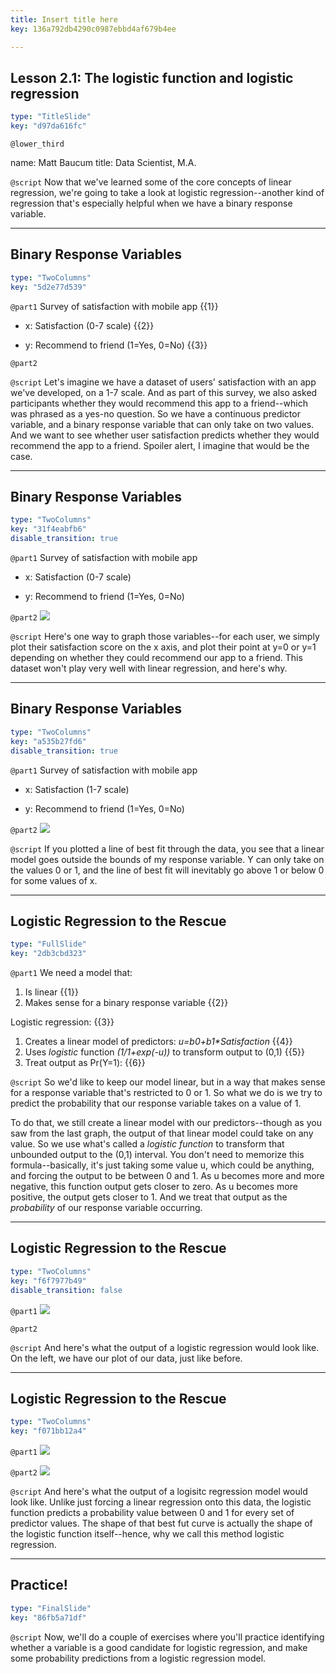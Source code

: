 ```yaml
---
title: Insert title here
key: 136a792db4290c0987ebbd4af679b4ee

---
```

## Lesson 2.1: The logistic function and logistic regression

```yaml
type: "TitleSlide"
key: "d97da616fc"
```

`@lower_third`

name: Matt Baucum
title: Data Scientist, M.A.


`@script`
Now that we've learned some of the core concepts of linear regression, we're going to take a look at logistic regression--another kind of regression that's especially helpful when we have a binary response variable.


---
## Binary Response Variables

```yaml
type: "TwoColumns"
key: "5d2e77d539"
```

`@part1`
Survey of satisfaction with mobile app {{1}}

- x: Satisfaction (0-7 scale) {{2}}

- y: Recommend to friend (1=Yes, 0=No) {{3}}


`@part2`



`@script`
Let's imagine we have a dataset of users' satisfaction with an app we've developed, on a 1-7 scale. And as part of this survey, we also asked participants whether they would recommend this app to a friend--which was phrased as a yes-no question. So we have a continuous predictor variable, and a binary response variable that can only take on two values. And we want to see whether user satisfaction predicts whether they would recommend the app to a friend. Spoiler alert, I imagine that would be the case.


---
## Binary Response Variables

```yaml
type: "TwoColumns"
key: "31f4eabfb6"
disable_transition: true
```

`@part1`
Survey of satisfaction with mobile app

- x: Satisfaction (0-7 scale)

- y: Recommend to friend (1=Yes, 0=No)


`@part2`
![](http://i67.tinypic.com/2i79s79.jpg)


`@script`
Here's one way to graph those variables--for each user, we simply plot their satisfaction score on the x axis, and plot their point at y=0 or y=1 depending on whether they could recommend our app to a friend. This dataset won't play very well with linear regression, and here's why.


---
## Binary Response Variables

```yaml
type: "TwoColumns"
key: "a535b27fd6"
disable_transition: true
```

`@part1`
Survey of satisfaction with mobile app

- x: Satisfaction (1-7 scale)

- y: Recommend to friend (1=Yes, 0=No)


`@part2`
![](http://i65.tinypic.com/r08eu8.jpg)


`@script`
If you plotted a line of best fit through the data, you see that a linear model goes outside the bounds of my response variable. Y can only take on the values 0 or 1, and the line of best fit will inevitably go above 1 or below 0 for some values of x.


---
## Logistic Regression to the Rescue

```yaml
type: "FullSlide"
key: "2db3cbd323"
```

`@part1`
We need a model that:
1. Is linear {{1}}
2. Makes sense for a binary response variable {{2}}

Logistic regression: {{3}}
1. Creates a linear model of predictors: _u=b0+b1*Satisfaction_ {{4}}
2. Uses _logistic_ function _(1/1+exp(-u))_ to transform output to (0,1) {{5}}
3. Treat output as Pr(Y=1): {{6}}


`@script`
So we'd like to keep our model linear, but in a way that makes sense for a response variable that's restricted to 0 or 1. So what we do is we try to predict the probability that our response variable takes on a value of 1.

To do that, we still create a linear model with our predictors--though as you saw from the last graph, the output of that linear model could take on any value. So we use what's called a _logistic function_ to transform that unbounded output to the (0,1) interval. You don't need to memorize this formula--basically, it's just taking some value u, which could be anything, and forcing the output to be between 0 and 1. As u becomes more and more negative, this function output gets closer to zero. As u becomes more positive, the output gets closer to 1. And we treat that output as the _probability_ of our response variable occurring.


---
## Logistic Regression to the Rescue

```yaml
type: "TwoColumns"
key: "f6f7977b49"
disable_transition: false
```

`@part1`
![](http://i67.tinypic.com/2i79s79.jpg)


`@part2`



`@script`
And here's what the output of a logistic regression would look like. On the left, we have our plot of our data, just like before.


---
## Logistic Regression to the Rescue

```yaml
type: "TwoColumns"
key: "f071bb12a4"
```

`@part1`
![](http://i67.tinypic.com/2i79s79.jpg)


`@part2`
![](http://i67.tinypic.com/5pinhj.jpg)


`@script`
And here's what the output of a logisitc regression model would look like. Unlike just forcing a linear regression onto this data, the logistic function predicts a probability value between 0 and 1 for every set of predictor values. The shape of that best fut curve is actually the shape of the logistic function itself--hence, why we call this method logistic regression.


---
## Practice!

```yaml
type: "FinalSlide"
key: "86fb5a71df"
```

`@script`
Now, we'll do a couple of exercises where you'll practice identifying whether a variable is a good candidate for logistic regression, and make some probability predictions from a logistic regression model.

